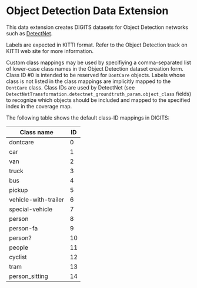# Object Detection Data Extension

This data extension creates DIGITS datasets for Object Detection networks such as [DetectNet](https://github.com/NVIDIA/caffe/tree/caffe-0.15/examples/kitti).

Labels are expected in KITTI format.
Refer to the Object Detection track on KITTI web site for more information.

Custom class mappings may be used by specifiying a comma-separated list of lower-case class names in the Object Detection dataset creation form.
Class ID #0 is intended to be reserved for `DontCare` objects.
Labels whose class is not listed in the class mappings are implicitly mapped to the `DontCare` class.
Class IDs are used by DetectNet (see `DetectNetTransformation.detectnet_groundtruth_param.object_class` fields) to recognize which objects should be included and mapped to the specified index in the coverage map.

The following table shows the default class-ID mappings in DIGITS:

Class name | ID
---------- | ---
dontcare | 0
car | 1
van | 2
truck | 3
bus | 4
pickup | 5
vehicle-with-trailer | 6
special-vehicle | 7
person | 8
person-fa | 9
person? | 10
people | 11
cyclist | 12
tram | 13
person_sitting | 14
